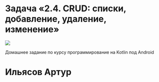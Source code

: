 # Задача «2.4. CRUD: списки, добавление, удаление, изменение»

![](https://upload.wikimedia.org/wikipedia/commons/thumb/f/f2/Netology_logo.svg/1176px-Netology_logo.svg.png)

Домашнее задание по курсу программирование на Kotlin под Android

# Ильясов Артур

